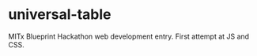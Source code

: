 universal-table
===============

MITx Blueprint Hackathon web development entry. First attempt at JS and CSS.
